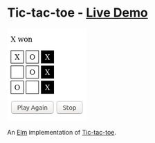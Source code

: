 # Tic-tac-toe - [Live Demo](https://dwayne.github.io/elm-tictactoe/)

![A screenshot of Tic-tac-toe](/screenshot.png)

An [Elm](https://elm-lang.org/) implementation of
[Tic-tac-toe](https://en.wikipedia.org/wiki/Tic-tac-toe).
